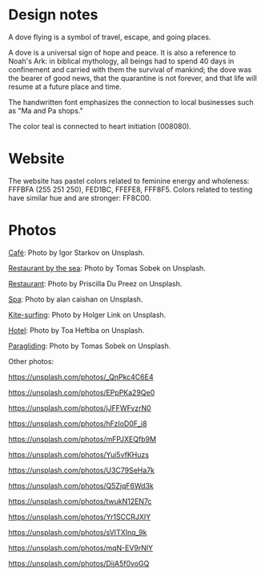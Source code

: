 

# Design notes

A dove flying is a symbol of travel, escape, and going places.

A dove is a universal sign of hope and peace. It is also a reference to Noah's
Ark: in biblical mythology, all beings had to spend 40 days in confinement and
carried with them the survival of mankind; the dove was the bearer of good news,
that the quarantine is not forever, and that life will resume at a future place and time.

The handwritten font emphasizes the connection to local businesses such as "Ma
and Pa shops."

The color teal is connected to heart initiation (008080).

# Website

The website has pastel colors related to feminine energy and wholeness: FFFBFA
(255 251 250),
FED1BC, FFEFE8, FFF8F5. Colors related to testing have similar hue and are
stronger: FF8C00.

# Photos

[Café](https://unsplash.com/photos/8PW9y8XQTFg): Photo by Igor Starkov on Unsplash.

[Restaurant by the sea](https://unsplash.com/photos/8PW9y8XQTFg): Photo by Tomas Sobek on Unsplash.

[Restaurant](https://unsplash.com/photos/W3SEyZODn8U): Photo by Priscilla Du
Preez on Unsplash.

[Spa](https://unsplash.com/photos/cU53ZFBr3lk): Photo by alan caishan on
Unsplash.

[Kite-surfing](https://unsplash.com/photos/46AGSMOnJCo): Photo by Holger Link on
Unsplash.

[Hotel](https://unsplash.com/photos/bcLE7reXFLM): Photo by Toa Heftiba on Unsplash.

[Paragliding](https://unsplash.com/photos/jTP3p3tAF-E): Photo by Tomas Sobek on Unsplash.

Other photos:

https://unsplash.com/photos/_QnPkc4C6E4

https://unsplash.com/photos/EPpPKa29Qe0

https://unsplash.com/photos/jJFFWFvzrN0

https://unsplash.com/photos/hFzIoD0F_i8

https://unsplash.com/photos/mFPJXEQfb9M

https://unsplash.com/photos/Yui5vfKHuzs

https://unsplash.com/photos/U3C79SeHa7k

https://unsplash.com/photos/Q5ZjqF6Wd3k

https://unsplash.com/photos/twukN12EN7c

https://unsplash.com/photos/Yr1SCCRJXIY

https://unsplash.com/photos/sVITXInq_9k

https://unsplash.com/photos/mqN-EV9rNlY

https://unsplash.com/photos/DijA5f0voGQ
